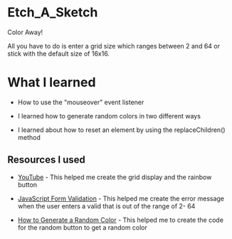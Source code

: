 # Etch_A_Sketch

Color Away! 

All you have to do is enter a grid size which ranges between 2 and 64 or stick with the default size of 16x16.


# What I learned

- How to use the "mouseover" event listener

- I learned how to generate random colors in two different ways

- I learned about how to reset an element by using the replaceChildren() method

## Resources I used

- [YouTube](https://www.youtube.com/watch?v=dyhuaXeuyGo) - This helped me create the grid display and the rainbow button

- [JavaScript Form Validation](https://www.w3schools.com/js/js_validation.asp) - This helped me create the error message when the user enters a valid that is out of the range of 2- 64

- [How to Generate a Random Color](https://css-tricks.com/snippets/javascript/random-hex-color/) - This helped me to create the code for the random button to get a random color